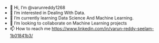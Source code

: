 - 👋 Hi, I’m @varunreddy1268
- 👀 I’m interested in Dealing With Data. 
- 🌱 I’m currently learning Data Science And Machine Learning.
- 💞️ I’m looking to collaborate on Machine Learning projects
- 📫 How to reach me https://www.linkedin.com/in/varun-reddy-seelam-1b01841b3/

<!---
varunreddy1268/varunreddy1268 is a ✨ special ✨ repository because its `README.md` (this file) appears on your GitHub profile.
You can click the Preview link to take a look at your changes.
--->
